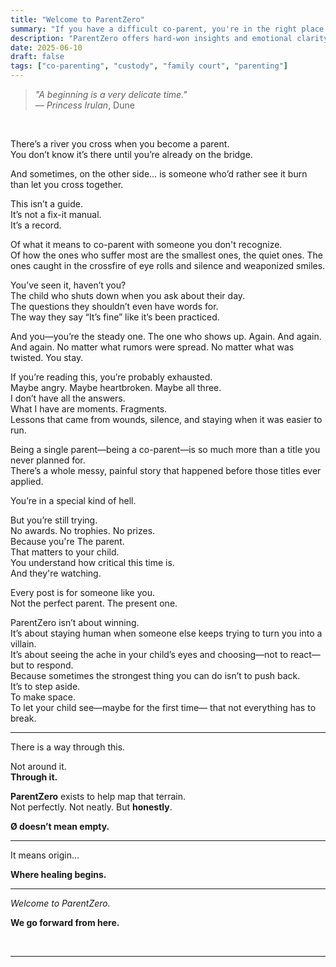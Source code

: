 ```yaml
---
title: "Welcome to ParentZero"
summary: "If you have a difficult co-parent, you're in the right place. This is a raw, honest account of navigating separation, custody battles, and the emotional toll of raising a child in conflict."
description: "ParentZero offers hard-won insights and emotional clarity for those caught in the trenches of high-conflict co-parenting. No easy answers—just real ones."
date: 2025-06-10
draft: false
tags: ["co-parenting", "custody", "family court", "parenting"]
---
```


> _"A beginning is a very delicate time."_  
> — *Princess Irulan*, Dune
<br>

There’s a river you cross when you become a parent.  
You don’t know it’s there until you’re already on the bridge.

And sometimes, on the other side… is someone who’d rather see it burn than let you cross together.  

This isn’t a guide.  
It’s not a fix-it manual.  
It’s a record.  

Of what it means to co-parent with someone you don't recognize.  
Of how the ones who suffer most are the smallest ones, the quiet ones.
The ones caught in the crossfire of eye rolls and silence and weaponized smiles.  

You’ve seen it, haven’t you?  
The child who shuts down when you ask about their day.  
The questions they shouldn’t even have words for.  
The way they say “It’s fine” like it’s been practiced.  

And you—you’re the steady one.
The one who shows up. Again. And again. And again.
No matter what rumors were spread. No matter what was twisted.
You stay.  

If you’re reading this, you’re probably exhausted.  
Maybe angry. Maybe heartbroken. Maybe all three.  
I don’t have all the answers.  
What I have are moments. Fragments.  
Lessons that came from wounds, silence, and staying when it was easier to run.  

Being a single parent—being a co-parent—is so much more than a title you never planned for.  
There’s a whole messy, painful story that happened before those titles ever applied.  

You’re in a special kind of hell.  

But you’re still trying.  
No awards. No trophies. No prizes.  
Because you're The parent.  
That matters to your child.  
You understand how critical this time is.  
And they're watching.  

Every post is for someone like you.  
Not the perfect parent. The present one.  

ParentZero isn’t about winning.  
It’s about staying human when someone else keeps trying to turn you into a villain.  
It’s about seeing the ache in your child’s eyes and choosing—not to react—but to respond.  
Because sometimes the strongest thing you can do isn’t to push back.  
It’s to step aside.  
To make space.  
To let your child see—maybe for the first time— 
that not everything has to break.  

---

<p class="callout">There is a way through this.</p>

Not around it.  
**Through it.**

**ParentZero** exists to help map that terrain.  
Not perfectly. Not neatly. But **honestly**.

**Ø doesn’t mean empty.**

---

<p data-aos="fade-up" data-aos-delay="100">It means origin…</p>
<p data-aos="fade-up" data-aos-delay="250"><strong>Where healing begins.</strong></p>

---

<p data-aos="fade-up" data-aos-delay="500"><em>Welcome to ParentZero.</em></p>
<p data-aos="fade-up" data-aos-delay="750"><strong>We go forward from here.</strong></p>

<br>
<hr>